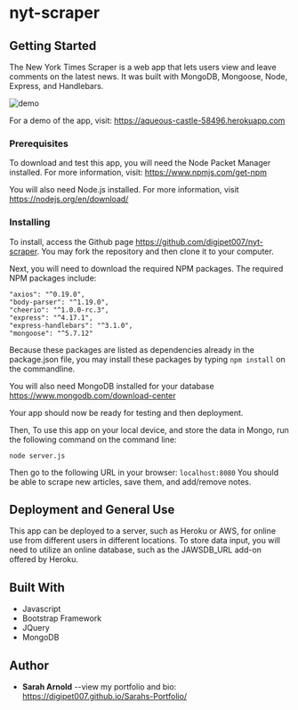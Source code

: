 # nyt-scraper

## Getting Started

The New York Times Scraper is a web app that lets users view and leave comments on the latest news. It was built with MongoDB, Mongoose, Node, Express, and Handlebars.

![demo](demo/nytscraper1.gif)

For a demo of the app, visit: <https://aqueous-castle-58496.herokuapp.com>

### Prerequisites

To download and test this app, you will need the Node Packet Manager installed.  For more information, visit: <https://www.npmjs.com/get-npm>

You will also need Node.js installed.  For more information, visit <https://nodejs.org/en/download/>

### Installing

To install, access the Github page <https://github.com/digipet007/nyt-scraper>.  You may fork the repository and then clone it to your computer.  

Next, you will need to download the required NPM packages.  The required NPM packages include:
```
"axios": "^0.19.0",
"body-parser": "^1.19.0",
"cheerio": "^1.0.0-rc.3",
"express": "^4.17.1",
"express-handlebars": "^3.1.0",
"mongoose": "^5.7.12"
```
Because these packages are listed as dependencies already in the package.json file, you may install these packages by typing `npm install` on the commandline.

You will also need MongoDB installed for your database <https://www.mongodb.com/download-center>

Your app should now be ready for testing and then deployment.

Then, To use this app on your local device, and store the data in Mongo, run the following command on the command line:
```
node server.js
```

Then go to the following URL in your browser: `localhost:8080`
You should be able to scrape new articles, save them, and add/remove notes.

## Deployment and General Use
This app can be deployed to a server, such as Heroku or AWS, for online use from different users in different locations. To store data input, you will need to utilize an online database, such as the JAWSDB_URL add-on offered by Heroku.

## Built With

* Javascript
* Bootstrap Framework
* JQuery
* MongoDB

## Author

* **Sarah Arnold** --view my portfolio and bio: <https://digipet007.github.io/Sarahs-Portfolio/>